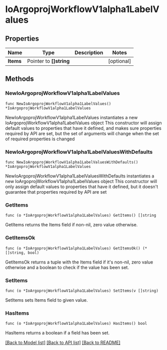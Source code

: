 # IoArgoprojWorkflowV1alpha1LabelValues

## Properties

Name | Type | Description | Notes
------------ | ------------- | ------------- | -------------
**Items** | Pointer to **[]string** |  | [optional] 

## Methods

### NewIoArgoprojWorkflowV1alpha1LabelValues

`func NewIoArgoprojWorkflowV1alpha1LabelValues() *IoArgoprojWorkflowV1alpha1LabelValues`

NewIoArgoprojWorkflowV1alpha1LabelValues instantiates a new IoArgoprojWorkflowV1alpha1LabelValues object
This constructor will assign default values to properties that have it defined,
and makes sure properties required by API are set, but the set of arguments
will change when the set of required properties is changed

### NewIoArgoprojWorkflowV1alpha1LabelValuesWithDefaults

`func NewIoArgoprojWorkflowV1alpha1LabelValuesWithDefaults() *IoArgoprojWorkflowV1alpha1LabelValues`

NewIoArgoprojWorkflowV1alpha1LabelValuesWithDefaults instantiates a new IoArgoprojWorkflowV1alpha1LabelValues object
This constructor will only assign default values to properties that have it defined,
but it doesn't guarantee that properties required by API are set

### GetItems

`func (o *IoArgoprojWorkflowV1alpha1LabelValues) GetItems() []string`

GetItems returns the Items field if non-nil, zero value otherwise.

### GetItemsOk

`func (o *IoArgoprojWorkflowV1alpha1LabelValues) GetItemsOk() (*[]string, bool)`

GetItemsOk returns a tuple with the Items field if it's non-nil, zero value otherwise
and a boolean to check if the value has been set.

### SetItems

`func (o *IoArgoprojWorkflowV1alpha1LabelValues) SetItems(v []string)`

SetItems sets Items field to given value.

### HasItems

`func (o *IoArgoprojWorkflowV1alpha1LabelValues) HasItems() bool`

HasItems returns a boolean if a field has been set.


[[Back to Model list]](../README.md#documentation-for-models) [[Back to API list]](../README.md#documentation-for-api-endpoints) [[Back to README]](../README.md)


